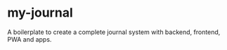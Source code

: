 # my-journal
A boilerplate to create a complete journal system with backend, frontend, PWA and apps.
